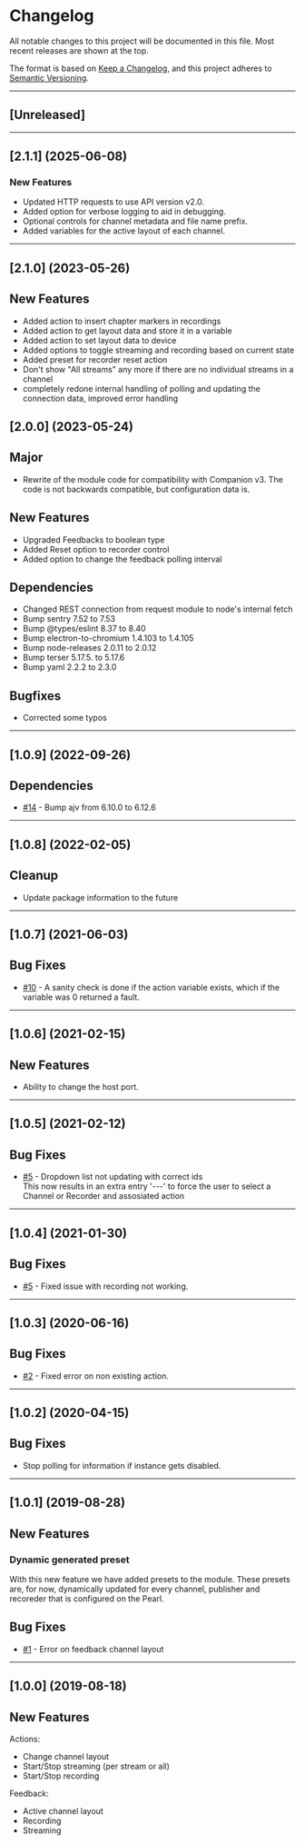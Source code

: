 # Changelog
All notable changes to this project will be documented in this file.
Most recent releases are shown at the top.

The format is based on [Keep a Changelog](https://keepachangelog.com/en/1.0.0/),
and this project adheres to [Semantic Versioning](https://semver.org/spec/v2.0.0.html).

---
## [Unreleased]

---
## [2.1.1] (2025-06-08)

### New Features
- Updated HTTP requests to use API version v2.0.
- Added option for verbose logging to aid in debugging.
- Optional controls for channel metadata and file name prefix.
- Added variables for the active layout of each channel.

---
## [2.1.0] (2023-05-26)

## New Features
* Added action to insert chapter markers in recordings
* Added action to get layout data and store it in a variable
* Added action to set layout data to device
* Added options to toggle streaming and recording based on current state
* Added preset for recorder reset action
* Don't show "All streams" any more if there are no individual streams in a channel
* completely redone internal handling of polling and updating the connection data, improved error handling

## [2.0.0] (2023-05-24)

## Major
* Rewrite of the module code for compatibility with Companion v3. The code is not backwards compatible, but configuration data is.

## New Features
* Upgraded Feedbacks to boolean type
* Added Reset option to recorder control
* Added option to change the feedback polling interval

## Dependencies
* Changed REST connection from request module to node's internal fetch
* Bump sentry 7.52 to 7.53
* Bump @types/eslint 8.37 to 8.40
* Bump electron-to-chromium 1.4.103 to 1.4.105
* Bump node-releases 2.0.11 to 2.0.12
* Bump terser 5.17.5. to 5.17.6
* Bump yaml 2.2.2 to 2.3.0

## Bugfixes
* Corrected some typos
  
---
## [1.0.9] (2022-09-26)

## Dependencies
* [#14](https://github.com/bitfocus/companion-module-epiphan-pearl/pull/14) - Bump ajv from 6.10.0 to 6.12.6

---
## [1.0.8] (2022-02-05)

## Cleanup
* Update package information to the future

---
## [1.0.7] (2021-06-03)

## Bug Fixes
* [#10](https://github.com/bitfocus/companion-module-epiphan-pearl/issues/10) - A sanity check is done if the action variable exists, which if the variable was 0 returned a fault.

---
## [1.0.6] (2021-02-15)

## New Features
* Ability to change the host port.

---
## [1.0.5] (2021-02-12)

## Bug Fixes
* [#5](https://github.com/bitfocus/companion-module-epiphan-pearl/issues/5) - Dropdown list not updating with correct ids  
This now results in an extra entry '---' to force the user to select a Channel or Recorder and assosiated action

---
## [1.0.4] (2021-01-30)

## Bug Fixes
* [#5](https://github.com/bitfocus/companion-module-epiphan-pearl/issues/5) - Fixed issue with recording not working.

---
## [1.0.3] (2020-06-16)

## Bug Fixes
* [#2](https://github.com/bitfocus/companion-module-epiphan-pearl/issues/2) - Fixed error on non existing action.

---

## [1.0.2] (2020-04-15)

## Bug Fixes
* Stop polling for information if instance gets disabled.

---

## [1.0.1] (2019-08-28)
## New Features
### Dynamic generated preset
With this new feature we have added presets to the module.
These presets are, for now, dynamically updated for every channel, 
publisher and recoreder that is configured on the Pearl.

## Bug Fixes
* [#1](https://github.com/bitfocus/companion-module-epiphan-pearl/issues/1) - Error on feedback channel layout

---

## [1.0.0] (2019-08-18)
## New Features
Actions:
* Change channel layout
* Start/Stop streaming (per stream or all)
* Start/Stop recording

Feedback:
* Active channel layout
* Recording
* Streaming
